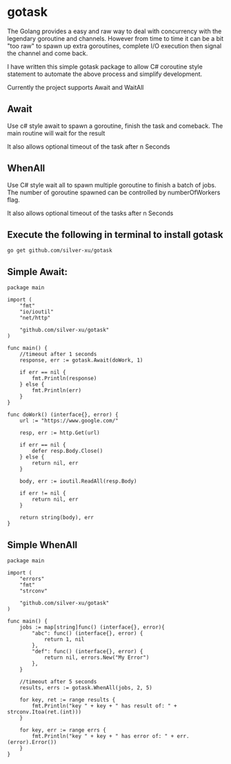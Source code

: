 # gotask 

The Golang provides a easy and raw way to deal with concurrency with the legendary goroutine and channels. However from time to time it can be a bit "too raw" to spawn up extra goroutines, complete I/O execution then signal the channel and come back.

I have written this simple gotask package to allow C# coroutine style statement to automate the above process and simplify development.

Currently the project supports Await and WaitAll

## Await
Use c# style await to spawn a goroutine, finish the task and comeback. The main routine will wait for the result

It also allows optional timeout of the task after n Seconds

## WhenAll
Use C# style wait all to spawn multiple goroutine to finish a batch of jobs. The number of goroutine spawned can be controlled by numberOfWorkers flag.

It also allows optional timeout of the tasks after n Seconds

## Execute the following in terminal to install gotask

```
go get github.com/silver-xu/gotask
```

## Simple Await:

```golang
package main

import (
	"fmt"
	"io/ioutil"
	"net/http"

	"github.com/silver-xu/gotask"
)

func main() {
    //timeout after 1 seconds
	response, err := gotask.Await(doWork, 1)

	if err == nil {
		fmt.Println(response)
	} else {
		fmt.Println(err)
	}
}

func doWork() (interface{}, error) {
	url := "https://www.google.com/"

	resp, err := http.Get(url)

	if err == nil {
		defer resp.Body.Close()
	} else {
		return nil, err
	}

	body, err := ioutil.ReadAll(resp.Body)

	if err != nil {
		return nil, err
	}

	return string(body), err
}
```

## Simple WhenAll

```golang
package main

import (
	"errors"
	"fmt"
	"strconv"

	"github.com/silver-xu/gotask"
)

func main() {
	jobs := map[string]func() (interface{}, error){
		"abc": func() (interface{}, error) {
			return 1, nil
		},
		"def": func() (interface{}, error) {
			return nil, errors.New("My Error")
		},
	}

    //timeout after 5 seconds
	results, errs := gotask.WhenAll(jobs, 2, 5)

	for key, ret := range results {
		fmt.Println("key " + key + " has result of: " + strconv.Itoa(ret.(int)))
	}

	for key, err := range errs {
		fmt.Println("key " + key + " has error of: " + err.(error).Error())
	}
}
```
